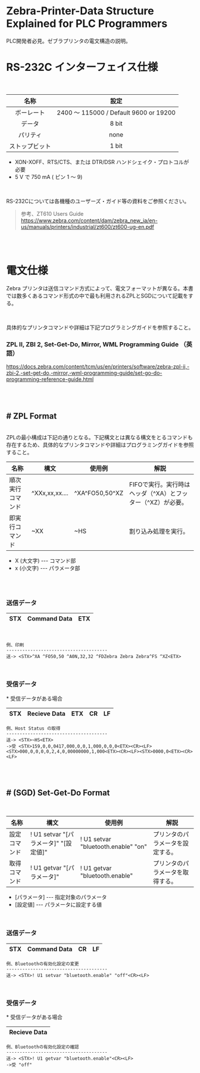 # Zebra-Printer-Data Structure Explained for PLC Programmers
 PLC開発者必見。ゼブラプリンタの電文構造の説明。


# RS-232C インターフェイス仕様
　
<br>


| 名称 | 設定 |
|:-:|:-:|
| ボーレート     | 2400 ～ 115000 / Default 9600 or 19200
| データ          | 8 bit
| パリティ        | none
| ストップビット      | 1 bit
- XON-XOFF、RTS/CTS、または DTR/DSR ハンドシェイク・プロトコルが必要
- 5 V で 750 mA ( ピン 1 ～ 9)

<br>

RS-232Cについては各機種のユーザーズ・ガイド等の資料をご参照ください。

> 参考、ZT610 Users Guide  
https://www.zebra.com/content/dam/zebra_new_ia/en-us/manuals/printers/industrial/zt600/zt600-ug-en.pdf


<br>
<br>



# 電文仕様

Zebra プリンタは送信コマンド方式によって、電文フォーマットが異なる。本書では数多くあるコマンド形式の中で最も利用されるZPLとSGDについて記載をする。

<br>

具体的なプリンタコマンドや詳細は下記プログラミングガイドを参照すること。

### ZPL II, ZBI 2, Set-Get-Do, Mirror, WML Programming Guide （英語）
https://docs.zebra.com/content/tcm/us/en/printers/software/zebra-zpl-ii,-zbi-2,-set-get-do,-mirror,-wml-programming-guide/set-go-do-programming-reference-guide.html

<br>
<br>

## # ZPL Format

<br>
ZPLの最小構成は下記の通りとなる。下記構文とは異なる構文をとるコマンドも存在するため、具体的なプリンタコマンドや詳細はプログラミングガイドを参照すること。

<br>

| 名称 | 構文 | 使用例 | 解説 |
|-|-|-|-|
| 順次実行コマンド  | ^XXx,xx,xx.... | ^XA^FO50,50^XZ   | FIFOで実行。実行時はヘッダ（^XA）とフッター（^XZ）が必要。
| 即実行コマンド    | ~XX            | ~HS          | 割り込み処理を実行。

- X (大文字) --- コマンド部　　
- x (小文字) --- パラメータ部

<br>
<br>


### 送信データ
| STX | Command Data | ETX |
|-|-|-|

<br>

    例、印刷
    --------------------------------------
    送-> <STX>^XA ^FO50,50 ^A0N,32,32 ^FDZebra Zebra Zebra^FS ^XZ<ETX>


<br>

### 受信データ
\* 受信データがある場合

| STX | Recieve Data | ETX | CR | LF |
|-|-|-|-|-|

    例、Host Status の取得
    --------------------------------------
    送-> <STX>~HS<ETX>
    ->受 <STX>159,0,0,0417,000,0,0,1,000,0,0,0<ETX><CR><LF><STX>000,0,0,0,0,2,4,0,00000000,1,000<ETX><CR><LF><STX>0000,0<ETX><CR><LF>


<br><br>

## # (SGD) Set-Get-Do Format

<br>

| 名称 | 構文 | 使用例 | 解説 |
|-|-|-|-|
| 設定コマンド  | ! U1 setvar "[パラメータ]" "[設定値]" | ! U1 setvar "bluetooth.enable" "on"   | プリンタのパラメータを設定する。
| 取得コマンド  | ! U1 getvar "[パラメータ]"  | ! U1 getvar "bluetooth.enable"   | プリンタのパラメータを取得する。

- [パラメータ] --- 指定対象のパラメータ
- [設定値] --- パラメータに設定する値

<br>

### 送信データ
| STX | Command Data | CR | LF 
|-|-|-|-|

    例、Bluetoothの有効化設定の変更
    --------------------------------------
    送-> <STX>! U1 setvar "bluetooth.enable" "off"<CR><LF>

<br>

### 受信データ
\* 受信データがある場合

| Recieve Data | 
|-|

    例、Bluetoothの有効化設定の確認
    --------------------------------------
    送-> <STX>! U1 getvar "bluetooth.enable"<CR><LF>
    ->受 "off"


<br>

